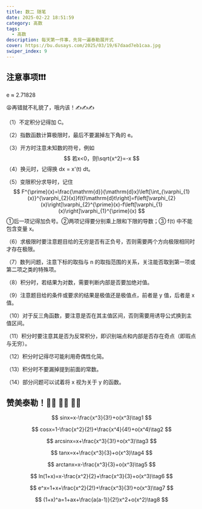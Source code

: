 ```yaml
---
title: 数二 随笔
date: 2025-02-22 18:51:59
category: 高数
tags:
  - 高数
description: 每天第一件事，先背一遍泰勒展开式
cover: https://bu.dusays.com/2025/03/19/67daad7eb1caa.jpg
swiper_index: 9
---
```


## 注意事项❗❗❗

e ≈ 2.71828

😫再错就不礼貌了，哦内该！✍✍✍

（1）不定积分记得加 C。

（2）指数函数计算极限时，最后不要漏掉左下角的 e。

（3）开方时注意未知数的符号，例如
$$
若x<0，则\sqrt{x^2}=-x
$$
（4）换元时，记得换 dx = x'(t) dt。

（5）变限积分求导时，记住
$$
F^{\prime}(x)=\frac{\mathrm{d}}{\mathrm{d}x}\left[\int_{\varphi_{1}(x)}^{\varphi_{2}(x)}f(t)\mathrm{d}t\right]=f\left[\varphi_{2}(x)\right]\varphi_{2}^{\prime}(x)-f\left[\varphi_{1}(x)\right]\varphi_{1}^{\prime}(x)
$$
①后一项记得加负号。②两项记得要分别乘上限和下限的导数；③ f(t) 中不能包含变量 x。

（6）求极限时要注意题目给的无穷是否有正负号，否则需要两个方向极限相同时才存在极限。

（7）数列问题，注意下标的取指与 n 的取指范围的关系，关注能否取到第一项或第二项之类的特殊项。

（8）积分时，若结果为对数，需要判断内部是否要加绝对值。

（9）注意题目给的条件或要求的结果是极值还是极值点，前者是 y 值，后者是 x 值。

（10）对于反三角函数，要注意是否在其主值区间，否则需要用诱导公式换到主值区间。

（11）积分时要注意其是否为反常积分，即识别端点和内部是否存在奇点（即瑕点与无穷）。

（12）积分时记得尽可能利用奇偶性化简。

（13）积分时不要漏掉提到前面的常数。

（14）部分问题可以试着将 x 视为关于 y 的函数。

## 赞美泰勒！🙌🏻 🙌🏻 🙌🏻

$$
sinx=x-\frac{x^3}{3!}+o(x^3)\tag1
$$

$$
cosx=1-\frac{x^2}{2!}+\frac{x^4}{4!}+o(x^4)\tag2
$$

$$
arcsinx=x+\frac{x^3}{3!}+o(x^3)\tag3
$$

$$
tanx=x+\frac{x^3}{3}+o(x^3)\tag4
$$

$$
arctanx=x-\frac{x^3}{3}+o(x^3)\tag5
$$

$$
ln(1+x)=x-\frac{x^2}{2}+\frac{x^3}{3}+o(x^3)\tag6
$$

$$
e^x=1+x+\frac{x^2}{2!}+\frac{x^3}{3!}+o(x^3)\tag7
$$

$$
(1+x)^a=1+ax+\frac{a(a-1)}{2!}x^2+o(x^2)\tag8
$$



